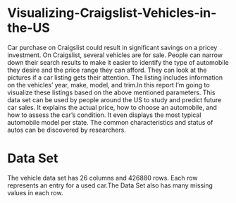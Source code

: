 # Visualizing-Craigslist-Vehicles-in-the-US
Car purchase on Craigslist could result in significant savings on a pricey investment. On Craigslist, several vehicles are for sale. People can narrow down their search results to make it easier to identify the type of automobile they desire and the price range they can afford. They can look at the pictures if a car listing gets their attention. The listing includes information on the vehicles’ year, make, model, and trim.In this report I’m going to visualize these listings based on the above mentioned parameters. This data set can be used by people around the US to study and predict future car sales. It explains the actual price, how to choose an automobile, and how to assess the car’s condition. It even displays the most typical automobile model per state. The common characteristics and status of autos can be discovered by
researchers.

# Data Set
The vehicle data set has 26 columns and 426880 rows. Each row represents an entry for a used car.The Data Set also has many missing values in each row.
